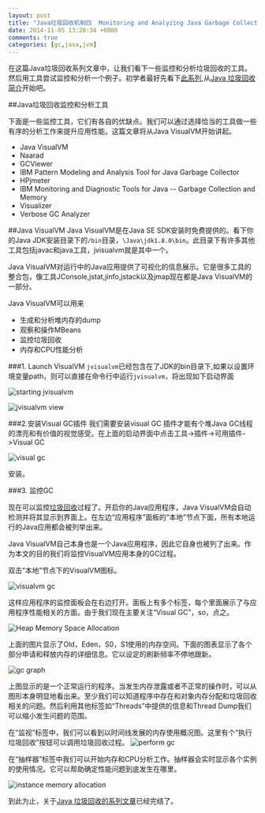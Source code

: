 ```yaml
---
layout: post
title: "Java垃圾回收机制四  Monitoring and Analyzing Java Garbage Collection"
date: 2014-11-05 13:20:34 +0800
comments: true
categories: [gc,java,jvm] 
---
```

在这篇Java垃圾回收系列文章中，让我们看下一些监控和分析垃圾回收的工具。然后用工具尝试监控和分析一个例子。初学者最好先看下[此系列](/blog/categories/gc/),从[Java 垃圾回收简介](/blog/java-garbage-collection-introduction)开始吧。

##Java垃圾回收监控和分析工具

下面是一些监控工具，它们有各自的优缺点。我们可以通过选择恰当的工具做一些有序的分析工作来提升应用性能。这篇文章将从Java VisualVM开始讲起。

- Java VisualVM
- Naarad
- GCViewer
- IBM Pattern Modeling and Analysis Tool for Java Garbage Collector
- HPjmeter
- IBM Monitoring and Diagnostic Tools for Java -- Garbage Collection and Memory
- Visualizer
- Verbose GC Analyzer

##Java VisualVM
Java VisualVM是在Java SE SDK安装时免费提供的。看下你的Java JDK安装目录下的`/bin`目录，`\Java\jdk1.8.0\bin`。此目录下有许多其他工具包括javac和java工具，jvisualvm就是其中一个。
<!--more-->
Java VisualVM对运行中的Java应用提供了可视化的信息展示。它是很多工具的整合包，像工具JConsole,jstat,jinfo,jstack以及jmap现在都是Java VisualVM的一部分。

Java VisualVM可以用来
- 生成和分析堆内存的dump
- 观察和操作MBeans
- 监控垃圾回收
- 内存和CPU性能分析

###1. Launch VisualVM
`jvisualvm`已经包含在了JDK的bin目录下,如果以设置环境变量path，则可以直接在命令行中运行`jvisualvm`，将出现如下启动界面

![starting jvisualvm](/images/monitoringandanalysisgc/Start-Java-VisualVM.png)

![jvisualvm view](/images/monitoringandanalysisgc/Java-VisualVM.png)

###2.安装Visual GC插件
我们需要安装visual GC 插件才能有个堆Java GC线程的漂亮和有价值的视觉感受。在上面的启动界面中点击工具->插件->可用插件->Visual GC

![visual gc](/images/monitoringandanalysisgc/Visual-GC-Plugin.png)

安装。

###3. 监控GC

现在可以监控[垃圾回收](/blog/java-gc-yuan-li/)过程了。开启你的Java应用程序，Java VisualVM会自动检测并将其显示到界面上。在左边“应用程序”面板的“本地”节点下面，所有本地运行的Java应用都会被列举出来。

Java VisualVM自己本身也是一个Java应用程序，因此它自身也被列了出来。作为本文的目的我们将监控VisualVM应用本身的GC过程。

双击“本地”节点下的VisualVM图标。

![visualvm gc](/images/monitoringandanalysisgc/GC-Analysis.jpg)

这样应用程序的监控面板会在右边打开。面板上有多个标签，每个里面展示了与应用程序性能相关的方面。由于我们现在主要关注“Visual GC”，so，点之。

![Heap Memory Space Allocation](/images/monitoringandanalysisgc/Heap-Memory-Space-Allocation.png)

上面的图片显示了Old，Eden，S0，S1使用的内存空间。下面的图表显示了各个部分申请和释放内存的详细信息。它以设定的刷新频率不停地跟新。

![gc graph](/images/monitoringandanalysisgc/GC-Graphs.png)

上图显示的是一个正常运行的程序。当发生内存泄露或者不正常的操作时，可以从图形本身明显地看出来。至少我们可以知道程序中存在和对象内存分配和垃圾回收相关的问题。然后利用其他标签如“Threads”中提供的信息和Thread Dump我们可以缩小发生问题的范围。

在“监视”标签中，我们可以看到以时间线发展的内存使用概况图。这里有个“执行垃圾回收”按钮可以调用垃圾回收过程。
![perform gc](/images/monitoringandanalysisgc/Perform-GC.png)

在“抽样器”标签中我们可以开始内存和CPU分析工作。抽样器会实时显示各个实例的使用情况。它可以帮助确定性能问题到底发生在哪里。

![instance memory allocation](/images/monitoringandanalysisgc/Instances-Memory-Allocation.png)

到此为止，关于[Java 垃圾回收的系列文章](/blog/categories/gc/)已经完结了。
